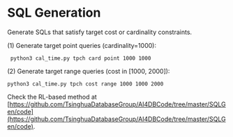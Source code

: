 # SQL Generation

Generate SQLs that satisfy target cost or cardinality constraints. 

(1) Generate target point queries (cardinality=1000):

	 python3 cal_time.py tpch card point 1000 1000
	 
	 

(2) Generate target range queries (cost in [1000, 2000]):

	python3 cal_time.py tpch cost range 1000 1000 2000


 Check the RL-based method at [https://github.com/TsinghuaDatabaseGroup/AI4DBCode/tree/master/SQLGen/code](https://github.com/TsinghuaDatabaseGroup/AI4DBCode/tree/master/SQLGen/code).
 
